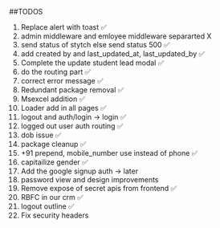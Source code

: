 ##TODOS

1. Replace alert with toast ✅
2. admin middleware and emloyee middleware separarted X
3. send status of stytch else send status 500 ✅
4. add created by and last_updated_at, last_updated_by ✅
5. Complete the update student lead modal ✅
6. do the routing part ✅
7. correct error message ✅
8. Redundant package removal ✅
9. Msexcel addition ✅
10. Loader add in all pages ✅
11. logout and auth/login -> login ✅
12. logged out user auth routing ✅
13. dob issue ✅
14. package cleanup ✅
15. +91 prepend, mobile_number use instead of phone ✅
16. capitailize gender ✅
17. Add the google signup auth -> later
18. password view and design improvements
19. Remove expose of secret apis from frontend ✅
20. RBFC in our crm ✅
21. logout outline ✅
22. Fix security headers

